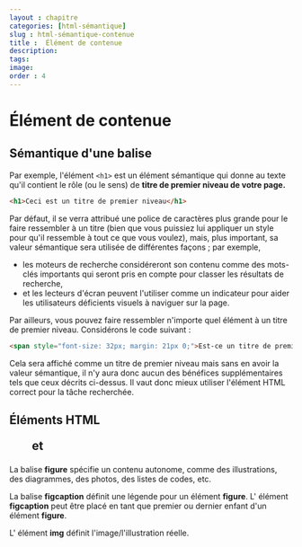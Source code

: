 ```yaml
---
layout : chapitre
categories: [html-sémantique]
slug : html-sémantique-contenue
title :  Élément de contenue
description: 
tags: 
image: 
order : 4
---
```

# Élément de contenue

## Sémantique d'une balise

Par exemple, l'élément `<h1>` est un élément sémantique qui donne au texte qu'il contient le rôle (ou le sens) de **titre de premier niveau de votre page.**

```html
<h1>Ceci est un titre de premier niveau</h1>
```

Par défaut, il se verra attribué une police de caractères plus grande pour le faire ressembler à un titre (bien que vous puissiez lui appliquer un style pour qu'il ressemble à tout ce que vous voulez), mais, plus important, sa valeur sémantique sera utilisée de différentes façons ; par exemple, 

- les moteurs de recherche considéreront son contenu comme des mots-clés importants qui seront pris en compte pour classer les résultats de recherche, 
- et les lecteurs d'écran peuvent l'utiliser comme un indicateur pour aider les utilisateurs déficients visuels à naviguer sur la page.

Par ailleurs, vous pouvez faire ressembler n'importe quel élément à un titre de premier niveau. Considérons le code suivant :

```html
<span style="font-size: 32px; margin: 21px 0;">Est-ce un titre de premier niveau ?</span>
```


Cela sera affiché comme un titre de premier niveau mais sans en avoir la valeur sémantique, il n'y aura donc aucun des bénéfices supplémentaires tels que ceux décrits ci-dessus. Il vaut donc mieux utiliser l'élément HTML correct pour la tâche recherchée.


## Éléments HTML <figure> et <figcaption>

La balise **figure** spécifie un contenu autonome, comme des illustrations, des diagrammes, des photos, des listes de codes, etc.

La balise **figcaption** définit une légende pour un élément **figure**. L' élément **figcaption** peut être placé en tant que premier ou dernier enfant d'un élément **figure**.

L' élément **img** définit l'image/l'illustration réelle. 
